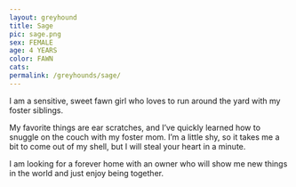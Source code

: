 ```yaml
---
layout: greyhound
title: Sage
pic: sage.png
sex: FEMALE
age: 4 YEARS
color: FAWN
cats:
permalink: /greyhounds/sage/
---
```


I am a sensitive, sweet fawn girl who loves to run around the yard with my foster siblings. 

My favorite things are ear scratches, and I’ve quickly learned how to snuggle on the couch with my foster mom. I’m a little shy, so it takes me a bit to come out of my shell, but I will steal your heart in a minute. 

I am looking for a forever home with an owner who will show me new things in the world and just enjoy being together. 